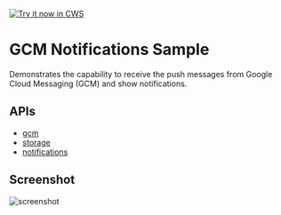 <a target="_blank" href="https://chrome.google.com/webstore/detail/gpededflkpcoehfjpdecdkoiagajloin">![Try it now in CWS](https://raw.github.com/GoogleChrome/chrome-extensions-samples/master/apps/tryitnowbutton.png "Click here to install this sample from the Chrome Web Store")</a>


# GCM Notifications Sample

Demonstrates the capability to receive the push messages from Google Cloud Messaging (GCM) and show notifications.

## APIs

* [gcm](https://developer.chrome.com/apps/gcm)
* [storage](https://developer.chrome.com/apps/storage)
* [notifications](https://developer.chrome.com/apps/notifications)


## Screenshot
![screenshot](/apps/samples/gcm-notifications/assets/screenshot_1280_800.png)
